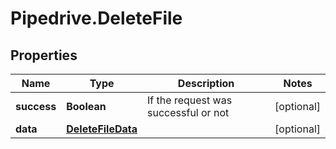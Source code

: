 # Pipedrive.DeleteFile

## Properties

Name | Type | Description | Notes
------------ | ------------- | ------------- | -------------
**success** | **Boolean** | If the request was successful or not | [optional] 
**data** | [**DeleteFileData**](DeleteFileData.md) |  | [optional] 


